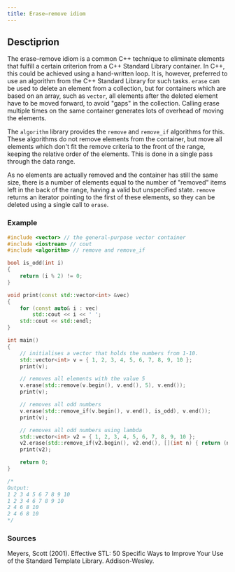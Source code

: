 ```yaml
---
title: Erase–remove idiom
---
```


## Desctiprion

The erase–remove idiom is a common C++ technique to eliminate elements that fulfill a certain criterion from a C++ Standard Library container.
In C++, this could be achieved using a hand-written loop. It is, however, preferred to use an algorithm from the C++ Standard Library for such tasks.
`erase` can be used to delete an element from a collection, but for containers which are based on an array, such as `vector`, all elements after the deleted element have to be moved forward, to avoid "gaps" in the collection. Calling erase multiple times on the same container generates lots of overhead of moving the elements.

The `algorithm` library provides the `remove` and `remove_if` algorithms for this. These algorithms do not remove elements from the container, but move all elements which don't fit the remove criteria to the front of the range, keeping the relative order of the elements. This is done in a single pass through the data range.

As no elements are actually removed and the container has still the same size, there is a number of elements equal to the number of "removed" items left in the back of the range, having a valid but unspecified state. `remove` returns an iterator pointing to the first of these elements, so they can be deleted using a single call to `erase`.

### Example

```cpp
#include <vector> // the general-purpose vector container
#include <iostream> // cout
#include <algorithm> // remove and remove_if

bool is_odd(int i)
{
    return (i % 2) != 0;
}

void print(const std::vector<int> &vec)
{
    for (const auto& i : vec)
        std::cout << i << ' ';
    std::cout << std::endl;
}

int main()
{
    // initialises a vector that holds the numbers from 1-10.
    std::vector<int> v = { 1, 2, 3, 4, 5, 6, 7, 8, 9, 10 };
    print(v);

    // removes all elements with the value 5
    v.erase(std::remove(v.begin(), v.end(), 5), v.end());
    print(v);

    // removes all odd numbers
    v.erase(std::remove_if(v.begin(), v.end(), is_odd), v.end());
    print(v);

    // removes all odd numbers using lambda
    std::vector<int> v2 = { 1, 2, 3, 4, 5, 6, 7, 8, 9, 10 };
    v2.erase(std::remove_if(v2.begin(), v2.end(), [](int n) { return (n % 2) != 0; }), v2.end());
    print(v2);

    return 0;
}

/*
Output:
1 2 3 4 5 6 7 8 9 10
1 2 3 4 6 7 8 9 10
2 4 6 8 10
2 4 6 8 10
*/
```

### Sources
Meyers, Scott (2001). Effective STL: 50 Specific Ways to Improve Your Use of the Standard Template Library. Addison-Wesley.
